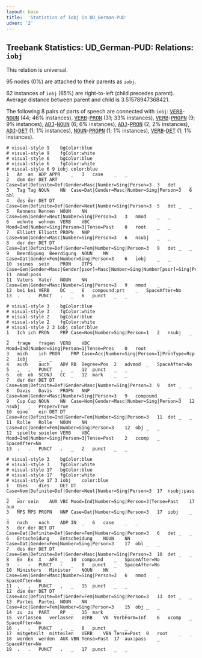 ```yaml
---
layout: base
title:  'Statistics of iobj in UD_German-PUD'
udver: '2'
---
```


## Treebank Statistics: UD_German-PUD: Relations: `iobj`

This relation is universal.

95 nodes (0%) are attached to their parents as `iobj`.

62 instances of `iobj` (65%) are right-to-left (child precedes parent).
Average distance between parent and child is 3.51578947368421.

The following 8 pairs of parts of speech are connected with `iobj`: <tt><a href="de_pud-pos-VERB.html">VERB</a></tt>-<tt><a href="de_pud-pos-NOUN.html">NOUN</a></tt> (44; 46% instances), <tt><a href="de_pud-pos-VERB.html">VERB</a></tt>-<tt><a href="de_pud-pos-PRON.html">PRON</a></tt> (31; 33% instances), <tt><a href="de_pud-pos-VERB.html">VERB</a></tt>-<tt><a href="de_pud-pos-PROPN.html">PROPN</a></tt> (9; 9% instances), <tt><a href="de_pud-pos-ADJ.html">ADJ</a></tt>-<tt><a href="de_pud-pos-NOUN.html">NOUN</a></tt> (6; 6% instances), <tt><a href="de_pud-pos-ADJ.html">ADJ</a></tt>-<tt><a href="de_pud-pos-PRON.html">PRON</a></tt> (2; 2% instances), <tt><a href="de_pud-pos-ADJ.html">ADJ</a></tt>-<tt><a href="de_pud-pos-DET.html">DET</a></tt> (1; 1% instances), <tt><a href="de_pud-pos-NOUN.html">NOUN</a></tt>-<tt><a href="de_pud-pos-PROPN.html">PROPN</a></tt> (1; 1% instances), <tt><a href="de_pud-pos-VERB.html">VERB</a></tt>-<tt><a href="de_pud-pos-DET.html">DET</a></tt> (1; 1% instances).


~~~ conllu
# visual-style 9	bgColor:blue
# visual-style 9	fgColor:white
# visual-style 6	bgColor:blue
# visual-style 6	fgColor:white
# visual-style 6 9 iobj	color:blue
1	An	an	ADP	APPR	_	3	case	_	_
2	dem	der	DET	ART	Case=Dat|Definite=Def|Gender=Masc|Number=Sing|Person=3	3	det	_	_
3	Tag	Tag	NOUN	NN	Case=Dat|Gender=Masc|Number=Sing|Person=3	6	obl	_	_
4	des	der	DET	DT	Case=Gen|Definite=Def|Gender=Neut|Number=Sing|Person=3	5	det	_	_
5	Rennens	Rennen	NOUN	NN	Case=Gen|Gender=Neut|Number=Sing|Person=3	3	nmod	_	_
6	wohnte	wohnen	VERB	VBC	Mood=Ind|Number=Sing|Person=3|Tense=Past	0	root	_	_
7	Elliott	Elliott	PROPN	NNP	Case=Nom|Gender=Masc|Number=Sing|Person=3	6	nsubj	_	_
8	der	der	DET	DT	Case=Dat|Definite=Def|Gender=Fem|Number=Sing|Person=3	9	det	_	_
9	Beerdigung	Beerdigung	NOUN	NN	Case=Dat|Gender=Fem|Number=Sing|Person=3	6	iobj	_	_
10	seines	sein	PRON	DTP$	Case=Gen|Gender=Masc|Gender[psor]=Masc|Number=Sing|Number[psor]=Sing|Person=3|Person[psor]=3|PronType=Prs	11	nmod:poss	_	_
11	Vaters	Vater	NOUN	NN	Case=Gen|Gender=Masc|Number=Sing|Person=3	9	nmod	_	_
12	bei	bei	VERB	DC	_	6	compound:prt	_	SpaceAfter=No
13	.	.	PUNCT	.	_	6	punct	_	_

~~~


~~~ conllu
# visual-style 3	bgColor:blue
# visual-style 3	fgColor:white
# visual-style 2	bgColor:blue
# visual-style 2	fgColor:white
# visual-style 2 3 iobj	color:blue
1	Ich	ich	PRON	PRP	Case=Nom|Number=Sing|Person=1	2	nsubj	_	_
2	frage	fragen	VERB	VBC	Mood=Ind|Number=Sing|Person=1|Tense=Pres	0	root	_	_
3	mich	ich	PRON	PRP	Case=Acc|Number=Sing|Person=1|PronType=Rcp	2	iobj	_	_
4	auch	auch	ADV	RB	Degree=Pos	2	advmod	_	SpaceAfter=No
5	,	,	PUNCT	,	_	12	punct	_	_
6	ob	ob	SCONJ	CC	_	12	mark	_	_
7	der	der	DET	DT	Case=Nom|Definite=Def|Gender=Masc|Number=Sing|Person=3	9	det	_	_
8	Davis	Davis	PROPN	NNP	Case=Nom|Gender=Masc|Number=Sing|Person=3	9	compound	_	_
9	Cup	Cup	NOUN	NN	Case=Nom|Gender=Masc|Number=Sing|Person=3	12	nsubj	_	Proper=True
10	eine	ein	DET	DT	Case=Acc|Definite=Ind|Gender=Fem|Number=Sing|Person=3	11	det	_	_
11	Rolle	Rolle	NOUN	NN	Case=Acc|Gender=Fem|Number=Sing|Person=3	12	obj	_	_
12	spielte	spielen	VERB	VBC	Mood=Ind|Number=Sing|Person=3|Tense=Past	2	ccomp	_	SpaceAfter=No
13	.	.	PUNCT	.	_	2	punct	_	_

~~~


~~~ conllu
# visual-style 3	bgColor:blue
# visual-style 3	fgColor:white
# visual-style 17	bgColor:blue
# visual-style 17	fgColor:white
# visual-style 17 3 iobj	color:blue
1	Dies	dies	DET	DT	Case=Nom|Definite=Def|Gender=Neut|Number=Sing|Person=3	17	nsubj:pass	_	_
2	war	sein	AUX	VBC	Mood=Ind|Number=Sing|Person=3|Tense=Past	17	aux	_	_
3	MPS	MPS	PROPN	NNP	Case=Dat|Number=Sing|Person=3	17	iobj	_	_
4	nach	nach	ADP	IN	_	6	case	_	_
5	der	der	DET	DT	Case=Dat|Definite=Def|Gender=Fem|Number=Sing|Person=3	6	det	_	_
6	Entscheidung	Entscheidung	NOUN	NN	Case=Dat|Gender=Fem|Number=Sing|Person=3	17	obl	_	_
7	des	der	DET	DT	Case=Gen|Definite=Def|Gender=Masc|Number=Sing|Person=3	10	det	_	_
8	Ex	Ex	X	AFX	_	10	compound	_	SpaceAfter=No
9	-	-	PUNCT	-	_	8	punct	_	SpaceAfter=No
10	Ministers	Minister	NOUN	NN	Case=Gen|Gender=Masc|Number=Sing|Person=3	6	nmod	_	SpaceAfter=No
11	,	,	PUNCT	,	_	15	punct	_	_
12	die	der	DET	DT	Case=Acc|Definite=Def|Gender=Fem|Number=Sing|Person=3	13	det	_	_
13	Partei	Partei	NOUN	NN	Case=Acc|Gender=Fem|Number=Sing|Person=3	15	obj	_	_
14	zu	zu	PART	RP	_	15	mark	_	_
15	verlassen	verlassen	VERB	VB	VerbForm=Inf	6	xcomp	_	SpaceAfter=No
16	,	,	PUNCT	,	_	6	punct	_	_
17	mitgeteilt	mitteilen	VERB	VBN	Tense=Past	0	root	_	_
18	worden	werden	AUX	VBN	Tense=Past	17	aux:pass	_	SpaceAfter=No
19	.	.	PUNCT	.	_	17	punct	_	_

~~~


